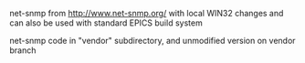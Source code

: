 net-snmp from http://www.net-snmp.org/ with local WIN32 changes and can also be used with standard EPICS build system

net-snmp code in "vendor" subdirectory, and unmodified version on vendor branch  
